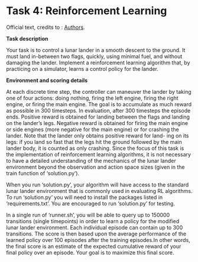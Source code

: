 # Task 4: Reinforcement Learning

Official text, credits to : [Authors](https://las.inf.ethz.ch/teaching/pai-f21).


**Task description**

Your task is to control a lunar lander in a smooth descent to the ground. It must land in-between two flags, quickly, using minimal fuel, and without damaging the lander. Implement a reinforcement learning algorithm that, by practicing on a simulator, learns a control policy for the lander.


**Environment and scoring details**

At each discrete time step, the controller can maneuver the lander by taking one of four actions: doing nothing, firing the left engine, firing the right engine, or firing the main engine. The goal is to accumulate as much reward as possible in 300 timesteps. In evaluation, after 300 timesteps the episode ends. Positive reward is obtained for landing between the flags and landing on the lander’s legs. Negative reward is obtained for firing the main engine or side engines (more negative for the main engine) or for crashing the lander. Note that the lander only obtains positive reward for land- ing on its legs: if you land so fast that the legs hit the ground followed by the main lander body, it is counted as only crashing. Since the focus of this task is the implementation of reinforcement learning algorithms, it is not necessary to have a detailed understanding of the mechanics of the lunar lander environment beyond the observation and action space sizes (given in the train function of ‘solution.py’).


When you run ‘solution.py’, your algorithm will have access to the standard lunar lander environment that is commonly used in evaluating RL algorithms. To run ‘solution.py‘ you will need to install the packages listed in ‘requirements.txt’. You are encouraged to run ‘solution.py’ for testing.

In a single run of ‘runner.sh’, you will be able to query up to 150000 transitions (single timepoints) in order to learn a policy for the modified lunar lander environment. Each individual episode can contain up to 300 transitions. The score is then based upon the average performance of the learned policy over 100 episodes after the training episodes.In other words, the final score is an estimate of the expected cumulative reward of your final policy over an episode. Your goal is to maximize this final score.
